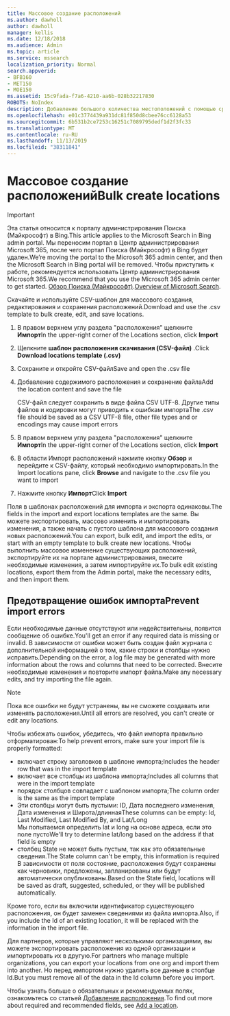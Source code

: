 ```yaml
---
title: Массовое создание расположений
ms.author: dawholl
author: dawholl
manager: kellis
ms.date: 12/18/2018
ms.audience: Admin
ms.topic: article
ms.service: mssearch
localization_priority: Normal
search.appverid:
- BFB160
- MET150
- MOE150
ms.assetid: 15c9fada-f7a6-4210-aa6b-028b32217830
ROBOTS: NoIndex
description: Добавление большого количества местоположений с помощью средств импорта для портала администрирования поиска Microsoft
ms.openlocfilehash: e01c3774439a931dc81f850d8cbee76cc6128a53
ms.sourcegitcommit: 6b531b2ce7253c16251c7089795dedf1d2f3fc33
ms.translationtype: MT
ms.contentlocale: ru-RU
ms.lasthandoff: 11/13/2019
ms.locfileid: "38311841"
---
```

# <a name="bulk-create-locations"></a><span data-ttu-id="953d7-103">Массовое создание расположений</span><span class="sxs-lookup"><span data-stu-id="953d7-103">Bulk create locations</span></span>

> [!IMPORTANT]
> <span data-ttu-id="953d7-104">Эта статья относится к порталу администрирования Поиска (Майкрософт) в Bing.</span><span class="sxs-lookup"><span data-stu-id="953d7-104">This article applies to the Microsoft Search in Bing admin portal.</span></span> <span data-ttu-id="953d7-105">Мы переносим портал в Центр администрирования Microsoft 365, после чего портал Поиска (Майкрософт) в Bing будет удален.</span><span class="sxs-lookup"><span data-stu-id="953d7-105">We’re moving the portal to the Microsoft 365 admin center, and then the Microsoft Search in Bing portal will be removed.</span></span> <span data-ttu-id="953d7-106">Чтобы приступить к работе, рекомендуется использовать Центр администрирования Microsoft 365.</span><span class="sxs-lookup"><span data-stu-id="953d7-106">We recommend that you use the Microsoft 365 admin center to get started.</span></span> <span data-ttu-id="953d7-107">[Обзор Поиска (Майкрософт)](overview-microsoft-search.md).</span><span class="sxs-lookup"><span data-stu-id="953d7-107">[Overview of Microsoft Search](overview-microsoft-search.md).</span></span>
    
<span data-ttu-id="953d7-108">Скачайте и используйте CSV-шаблон для массового создания, редактирования и сохранения расположений.</span><span class="sxs-lookup"><span data-stu-id="953d7-108">Download and use the .csv template to bulk create, edit, and save locations.</span></span> 
  
1. <span data-ttu-id="953d7-109">В правом верхнем углу раздела "расположения" щелкните **Импорт**</span><span class="sxs-lookup"><span data-stu-id="953d7-109">In the upper-right corner of the Locations section, click **Import**</span></span>
    
2. <span data-ttu-id="953d7-110">Щелкните **шаблон расположения скачивания (CSV-файл)** .</span><span class="sxs-lookup"><span data-stu-id="953d7-110">Click **Download locations template (.csv)**</span></span>
    
3. <span data-ttu-id="953d7-111">Сохраните и откройте CSV-файл</span><span class="sxs-lookup"><span data-stu-id="953d7-111">Save and open the .csv file</span></span>
    
4. <span data-ttu-id="953d7-112">Добавление содержимого расположения и сохранение файла</span><span class="sxs-lookup"><span data-stu-id="953d7-112">Add the location content and save the file</span></span>

    <span data-ttu-id="953d7-113">CSV-файл следует сохранить в виде файла CSV UTF-8. Другие типы файлов и кодировки могут приводить к ошибкам импорта</span><span class="sxs-lookup"><span data-stu-id="953d7-113">The .csv file should be saved as a CSV UTF-8 file, other file types and or encodings may cause import errors</span></span>
    
5. <span data-ttu-id="953d7-114">В правом верхнем углу раздела "расположения" щелкните **Импорт**</span><span class="sxs-lookup"><span data-stu-id="953d7-114">In the upper-right corner of the Locations section, click **Import**</span></span>
    
6. <span data-ttu-id="953d7-115">В области Импорт расположений нажмите кнопку **Обзор** и перейдите к CSV-файлу, который необходимо импортировать.</span><span class="sxs-lookup"><span data-stu-id="953d7-115">In the Import locations pane, click **Browse** and navigate to the .csv file you want to import</span></span> 
    
7. <span data-ttu-id="953d7-116">Нажмите кнопку **Импорт**</span><span class="sxs-lookup"><span data-stu-id="953d7-116">Click **Import**</span></span>

<span data-ttu-id="953d7-117">Поля в шаблонах расположений для импорта и экспорта одинаковы.</span><span class="sxs-lookup"><span data-stu-id="953d7-117">The fields in the import and export locations templates are the same.</span></span> <span data-ttu-id="953d7-118">Вы можете экспортировать, массово изменить и импортировать изменения, а также начать с пустого шаблона для массового создания новых расположений.</span><span class="sxs-lookup"><span data-stu-id="953d7-118">You can export, bulk edit, and import the edits, or start with an empty template to bulk create new locations.</span></span> <span data-ttu-id="953d7-119">Чтобы выполнить массовое изменение существующих расположений, экспортируйте их на портале администрирования, внесите необходимые изменения, а затем импортируйте их.</span><span class="sxs-lookup"><span data-stu-id="953d7-119">To bulk edit existing locations, export them from the Admin portal, make the necessary edits, and then import them.</span></span>

## <a name="prevent-import-errors"></a><span data-ttu-id="953d7-120">Предотвращение ошибок импорта</span><span class="sxs-lookup"><span data-stu-id="953d7-120">Prevent import errors</span></span>  
<span data-ttu-id="953d7-121">Если необходимые данные отсутствуют или недействительны, появится сообщение об ошибке.</span><span class="sxs-lookup"><span data-stu-id="953d7-121">You'll get an error if any required data is missing or invalid.</span></span> <span data-ttu-id="953d7-122">В зависимости от ошибки может быть создан файл журнала с дополнительной информацией о том, какие строки и столбцы нужно исправить.</span><span class="sxs-lookup"><span data-stu-id="953d7-122">Depending on the error, a log file may be generated with more information about the rows and columns that need to be corrected.</span></span> <span data-ttu-id="953d7-123">Внесите необходимые изменения и повторите импорт файла.</span><span class="sxs-lookup"><span data-stu-id="953d7-123">Make any necessary edits, and try importing the file again.</span></span>
  
> [!NOTE]
> <span data-ttu-id="953d7-124">Пока все ошибки не будут устранены, вы не сможете создавать или изменять расположения.</span><span class="sxs-lookup"><span data-stu-id="953d7-124">Until all errors are resolved, you can't create or edit any locations.</span></span> 

<span data-ttu-id="953d7-125">Чтобы избежать ошибок, убедитесь, что файл импорта правильно отформатирован:</span><span class="sxs-lookup"><span data-stu-id="953d7-125">To help prevent errors, make sure your import file is properly formatted:</span></span>
- <span data-ttu-id="953d7-126">включает строку заголовков в шаблоне импорта;</span><span class="sxs-lookup"><span data-stu-id="953d7-126">Includes the header row that was in the import template</span></span>
- <span data-ttu-id="953d7-127">включает все столбцы из шаблона импорта;</span><span class="sxs-lookup"><span data-stu-id="953d7-127">Includes all columns that were in the import template</span></span>
- <span data-ttu-id="953d7-128">порядок столбцов совпадает с шаблоном импорта;</span><span class="sxs-lookup"><span data-stu-id="953d7-128">The column order is the same as the import template</span></span>
- <span data-ttu-id="953d7-129">Эти столбцы могут быть пустыми: ID, Дата последнего изменения, Дата изменения и Широта/длинная</span><span class="sxs-lookup"><span data-stu-id="953d7-129">These columns can be empty: Id, Last Modified, Last Modified By, and Lat/Long</span></span>  
<span data-ttu-id="953d7-130">Мы попытаемся определить lat и long на основе адреса, если это поле пусто</span><span class="sxs-lookup"><span data-stu-id="953d7-130">We'll try to determine lat/long based on the address if that field is empty</span></span>
- <span data-ttu-id="953d7-131">столбец State не может быть пустым, так как это обязательные сведения.</span><span class="sxs-lookup"><span data-stu-id="953d7-131">The State column can't be empty, this information is required</span></span>  
<span data-ttu-id="953d7-132">В зависимости от поля состояние, расположения будут сохранены как черновики, предложены, запланированы или будут автоматически опубликованы.</span><span class="sxs-lookup"><span data-stu-id="953d7-132">Based on the State field, locations will be saved as draft, suggested, scheduled, or they will be published automatically.</span></span>

<span data-ttu-id="953d7-133">Кроме того, если вы включили идентификатор существующего расположения, он будет заменен сведениями из файла импорта.</span><span class="sxs-lookup"><span data-stu-id="953d7-133">Also, if you include the Id of an existing location, it will be replaced with the information in the import file.</span></span>

<span data-ttu-id="953d7-134">Для партнеров, которые управляют несколькими организациями, вы можете экспортировать расположения из одной организации и импортировать их в другую.</span><span class="sxs-lookup"><span data-stu-id="953d7-134">For partners who manage multiple organizations, you can export your locations from one org and import them into another.</span></span> <span data-ttu-id="953d7-135">Но перед импортом нужно удалить все данные в столбце Id.</span><span class="sxs-lookup"><span data-stu-id="953d7-135">But you must remove all of the data in the Id column before you import.</span></span>
  
<span data-ttu-id="953d7-136">Чтобы узнать больше о обязательных и рекомендуемых полях, ознакомьтесь со статьей [Добавление расположения](add-a-location.md).</span><span class="sxs-lookup"><span data-stu-id="953d7-136">To find out more about required and recommended fields, see [Add a location](add-a-location.md).</span></span>

  

